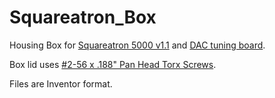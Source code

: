 # Squareatron_Box
Housing Box for [Squareatron 5000 v1.1](https://github.com/OregonIons/Squareatron-5000) and [DAC tuning board](https://github.com/OregonIons/Squareatron_DAC_Board). 

Box lid uses [#2-56 x .188" Pan Head Torx Screws](https://www.amazon.com/dp/B01J4LOV9Q).

Files are Inventor format.
